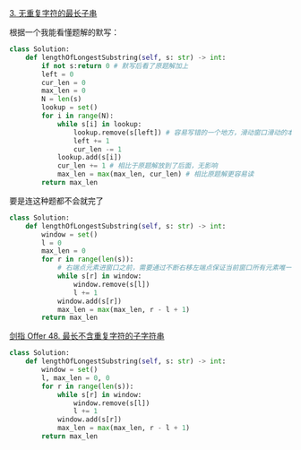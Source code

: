 [3. 无重复字符的最长子串](https://leetcode-cn.com/problems/longest-substring-without-repeating-characters/)

根据一个我能看懂题解的默写：

```python
class Solution:
    def lengthOfLongestSubstring(self, s: str) -> int:
	    if not s:return 0 # 默写后看了原题解加上
        left = 0
        cur_len = 0
        max_len = 0
        N = len(s)
        lookup = set()
        for i in range(N):
            while s[i] in lookup:
                lookup.remove(s[left]) # 容易写错的一个地方，滑动窗口滑动的本质
                left += 1
                cur_len -= 1
            lookup.add(s[i])
            cur_len += 1 # 相比于原题解放到了后面，无影响
            max_len = max(max_len, cur_len) # 相比原题解更容易读
        return max_len
```

要是连这种题都不会就完了

```python
class Solution:
    def lengthOfLongestSubstring(self, s: str) -> int:
        window = set()
        l = 0
        max_len = 0
        for r in range(len(s)):
            # 右端点元素进窗口之前，需要通过不断右移左端点保证当前窗口所有元素唯一
            while s[r] in window:
                window.remove(s[l])
                l += 1
            window.add(s[r])
            max_len = max(max_len, r - l + 1)
        return max_len
```

[剑指 Offer 48. 最长不含重复字符的子字符串](https://leetcode-cn.com/problems/zui-chang-bu-han-zhong-fu-zi-fu-de-zi-zi-fu-chuan-lcof/)

```python
class Solution:
    def lengthOfLongestSubstring(self, s: str) -> int:
        window = set()
        l, max_len = 0, 0
        for r in range(len(s)):
            while s[r] in window:
                window.remove(s[l])
                l += 1
            window.add(s[r])
            max_len = max(max_len, r - l + 1)
        return max_len
```